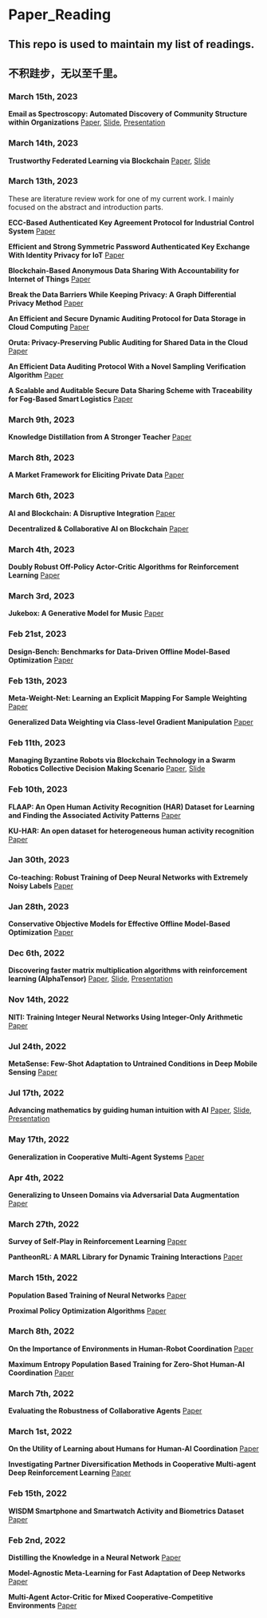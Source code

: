 # Paper_Reading

## This repo is used to maintain my list of readings. 

## 不积跬步，无以至千里。

### March 15th, 2023

**Email as Spectroscopy: Automated Discovery of Community Structure within Organizations** [Paper](https://github.com/StevenYuan666/Paper_Reading/blob/main/Papers/Email%20as%20Spectroscopy.pdf), [Slide](), [Presentation]()



### March 14th, 2023

**Trustworthy Federated Learning via Blockchain** [Paper](https://github.com/StevenYuan666/Paper_Reading/blob/main/Papers/Trustworthy_Federated_Learning_via_Blockchain.pdf), [Slide]()



### March 13th, 2023

These are literature review work for one of my current work. I mainly focused on the abstract and introduction parts.

**ECC-Based Authenticated Key Agreement Protocol for Industrial Control System** [Paper](https://github.com/StevenYuan666/Paper_Reading/blob/main/Papers/ECC-Based_Authenticated_Key_Agreement_Protocol_for_Industrial_Control_System.pdf)

**Efficient and Strong Symmetric Password Authenticated Key Exchange With Identity Privacy for IoT** [Paper](https://github.com/StevenYuan666/Paper_Reading/blob/main/Papers/Efficient_and_Strong_Symmetric_Password_Authenticated_Key_Exchange_With_Identity_Privacy_for_IoT.pdf)

**Blockchain-Based Anonymous Data Sharing With Accountability for Internet of Things** [Paper](https://github.com/StevenYuan666/Paper_Reading/blob/main/Papers/Blockchain-Based_Anonymous_Data_Sharing_With_Accountability_for_Internet_of_Things.pdf)

**Break the Data Barriers While Keeping Privacy: A Graph Differential Privacy Method** [Paper](https://github.com/StevenYuan666/Paper_Reading/blob/main/Papers/Break_the_Data_Barriers_While_Keeping_Privacy_A_Graph_Differential_Privacy_Method.pdf)

**An Efficient and Secure Dynamic Auditing Protocol for Data Storage in Cloud Computing** [Paper](https://github.com/StevenYuan666/Paper_Reading/blob/main/Papers/An_Efficient_and_Secure_Dynamic_Auditing_Protocol_for_Data_Storage_in_Cloud_Computing.pdf)

**Oruta: Privacy-Preserving Public Auditing for Shared Data in the Cloud** [Paper](https://github.com/StevenYuan666/Paper_Reading/blob/main/Papers/Oruta_privacy-preserving_public_auditing_for_shared_data_in_the_cloud.pdf)

**An Efficient Data Auditing Protocol With a Novel Sampling Verification Algorithm** [Paper](https://github.com/StevenYuan666/Paper_Reading/blob/main/Papers/An_Efficient_Data_Auditing_Protocol_With_a_Novel_Sampling_Verification_Algorithm.pdf)

**A Scalable and Auditable Secure Data Sharing Scheme with Traceability for Fog-Based Smart Logistics** [Paper](https://github.com/StevenYuan666/Paper_Reading/blob/main/Papers/A_Scalable_and_Auditable_Secure_Data_Sharing_Scheme_with_Traceability_for_Fog-Based_Smart_Logistics.pdf)



### March 9th, 2023

**Knowledge Distillation from A Stronger Teacher** [Paper](https://github.com/StevenYuan666/Paper_Reading/blob/main/Papers/Knowledge%20Distillation%20from%20A%20Stronger%20Teacher.pdf)



### March 8th, 2023

**A Market Framework for Eliciting Private Data** [Paper](https://github.com/StevenYuan666/Paper_Reading/blob/main/Papers/NIPS-2015-a-market-framework-for-eliciting-private-data-Paper.pdf)



### March 6th, 2023

**AI and Blockchain: A Disruptive Integration** [Paper](https://github.com/StevenYuan666/Paper_Reading/blob/main/Papers/AI_and_Blockchain_A_Disruptive_Integration.pdf)

**Decentralized & Collaborative AI on Blockchain** [Paper](https://github.com/StevenYuan666/Paper_Reading/blob/main/Papers/Decentralized_and_Collaborative_AI_on_Blockchain.pdf)



### March 4th, 2023

**Doubly Robust Off-Policy Actor-Critic Algorithms for Reinforcement Learning** [Paper](https://github.com/StevenYuan666/Paper_Reading/blob/main/Papers/Doubly%20Robust%20Off-Policy%20Actor-Critic%20Algorithms%20for%20Reinforcement%20Learning.pdf)



### March 3rd, 2023

**Jukebox: A Generative Model for Music** [Paper](https://github.com/StevenYuan666/Paper_Reading/blob/main/Papers/Jukebox.pdf)



### Feb 21st, 2023

**Design-Bench: Benchmarks for Data-Driven Offline Model-Based Optimization** [Paper](https://github.com/StevenYuan666/Paper_Reading/blob/main/Papers/Design_bench.pdf)



### Feb 13th, 2023

**Meta-Weight-Net: Learning an Explicit Mapping For Sample Weighting** [Paper](https://github.com/StevenYuan666/Paper_Reading/blob/main/Papers/Meta-Weight-Net.pdf)

**Generalized Data Weighting via Class-level Gradient Manipulation** [Paper](https://github.com/StevenYuan666/Paper_Reading/blob/main/Papers/GDW.pdf)



### Feb 11th, 2023

**Managing Byzantine Robots via Blockchain Technology in a Swarm Robotics Collective Decision Making Scenario** [Paper](https://github.com/StevenYuan666/Paper_Reading/blob/main/Papers/swarm_blockchain.pdf), [Slide](https://github.com/StevenYuan666/Paper_Reading/blob/main/Slides/swarm%20robotics.pdf)



### Feb 10th, 2023

**FLAAP: An Open Human Activity Recognition (HAR) Dataset for Learning and Finding the Associated Activity Patterns** [Paper](https://github.com/StevenYuan666/Paper_Reading/blob/main/Papers/FLAAP.pdf)

**KU-HAR: An open dataset for heterogeneous human activity recognition** [Paper](https://github.com/StevenYuan666/Paper_Reading/blob/main/Papers/KUHAR.pdf)



### Jan 30th, 2023

**Co-teaching: Robust Training of Deep Neural Networks with Extremely Noisy Labels** [Paper](https://github.com/StevenYuan666/Paper_Reading/blob/main/Papers/CoTeaching.pdf)



### Jan 28th, 2023

**Conservative Objective Models for Effective Offline Model-Based Optimization** [Paper](https://github.com/StevenYuan666/Paper_Reading/blob/main/Papers/COMS.pdf)



### Dec 6th, 2022

**Discovering faster matrix multiplication algorithms with reinforcement learning (AlphaTensor)**  [Paper](https://github.com/StevenYuan666/Paper_Reading/blob/main/Papers/AlphaTensor.pdf), [Slide](https://github.com/StevenYuan666/Paper_Reading/blob/main/Slides/alpha_tensor.pdf), [Presentation](https://github.com/StevenYuan666/Paper_Reading/blob/main/Slides/subscript_alpha_tensor.pdf)



### Nov 14th, 2022

**NITI: Training Integer Neural Networks Using Integer-Only Arithmetic** [Paper](https://github.com/StevenYuan666/Paper_Reading/blob/main/Papers/NITI.pdf)



### Jul 24th, 2022

**MetaSense: Few-Shot Adaptation to Untrained Conditions in Deep Mobile Sensing** [Paper](https://github.com/StevenYuan666/Paper_Reading/blob/main/Papers/SenSys19_MetaSense.pdf)



### Jul 17th, 2022

**Advancing mathematics by guiding human intuition with AI** [Paper](https://github.com/StevenYuan666/Paper_Reading/blob/main/Papers/GuideAI_with_human_intuition.pdf), [Slide](https://github.com/StevenYuan666/Paper_Reading/blob/main/Slides/Guide_Human_Intuition.pdf), [Presentation](https://github.com/StevenYuan666/Paper_Reading/blob/main/Slides/subscript_human_intuition.pdf)



### May 17th, 2022

**Generalization in Cooperative Multi-Agent Systems** [Paper](https://github.com/StevenYuan666/Paper_Reading/blob/main/Papers/Generalization%20in%20Cooperative%20Multi-Agent%20Systems.pdf)



### Apr 4th, 2022

**Generalizing to Unseen Domains via Adversarial Data Augmentation** [Paper](https://github.com/StevenYuan666/Paper_Reading/blob/main/Papers/Generalizing%20to%20Unseen%20Domains%20via%20Adversarial%20Data%20Augmentation.pdf)



### March 27th, 2022

**Survey of Self-Play in Reinforcement Learning** [Paper](https://github.com/StevenYuan666/Paper_Reading/blob/main/Papers/SURVEY%20OF%20SELF-PLAY%20IN%20REINFORCEMENT%20LEARNING.pdf)

**PantheonRL: A MARL Library for Dynamic Training Interactions** [Paper](https://github.com/StevenYuan666/Paper_Reading/blob/main/Papers/pantheonrl.pdf)



### March 15th, 2022

**Population Based Training of Neural Networks** [Paper](https://github.com/StevenYuan666/Paper_Reading/blob/main/Papers/PBT.pdf)

**Proximal Policy Optimization Algorithms** [Paper](https://github.com/StevenYuan666/Paper_Reading/blob/main/Papers/PPO.pdf)



### March 8th, 2022

**On the Importance of Environments in Human-Robot Coordination** [Paper](https://github.com/StevenYuan666/Paper_Reading/blob/main/Papers/On%20the%20Importance%20of%20Environments%20in%20Human-Robot%20Coordination.pdf)

**Maximum Entropy Population Based Training for Zero-Shot Human-AI Coordination** [Paper](https://github.com/StevenYuan666/Paper_Reading/blob/main/Papers/Maximum%20Entropy%20Population%20Based%20Training%20for%20Zero-Shot%20Human-AI%20Coordination.pdf)



### March 7th, 2022

**Evaluating the Robustness of Collaborative Agents** [Paper](https://github.com/StevenYuan666/Paper_Reading/blob/main/Papers/Evaluating%20the%20Robustness%20of%20Collaborative%20Agents.pdf)



### March 1st, 2022

**On the Utility of Learning about Humans for Human-AI Coordination** [Paper](https://github.com/StevenYuan666/Paper_Reading/blob/main/Papers/On%20the%20Utility%20of%20Learning%20about%20Humans%20for%20Human-AI%20Coordination.pdf)

**Investigating Partner Diversification Methods in Cooperative Multi-agent Deep Reinforcement Learning** [Paper](https://github.com/StevenYuan666/Paper_Reading/blob/main/Papers/diversity_ICONIP2020.pdf)



### Feb 15th, 2022

**WISDM Smartphone and Smartwatch Activity and Biometrics Dataset** [Paper](https://github.com/StevenYuan666/Paper_Reading/blob/main/Papers/WISDM-dataset-description.pdf)



### Feb 2nd, 2022

**Distilling the Knowledge in a Neural Network** [Paper](https://github.com/StevenYuan666/Paper_Reading/blob/main/Papers/Distilling%20the%20Knowledge%20in%20a%20Neural%20Network.pdf)

**Model-Agnostic Meta-Learning for Fast Adaptation of Deep Networks** [Paper](https://github.com/StevenYuan666/Paper_Reading/blob/main/Papers/MAML.pdf)

**Multi-Agent Actor-Critic for Mixed Cooperative-Competitive Environments** [Paper](https://github.com/StevenYuan666/Paper_Reading/blob/main/Papers/MADDPG.pdf)